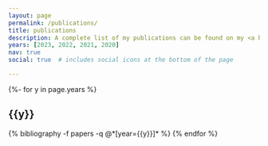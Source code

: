 ```yaml
---
layout: page
permalink: /publications/
title: publications
description: A complete list of my publications can be found on my <a href='https://scholar.google.com/citations?user=gB9JqUcAAAAJ&hl=en'>Google Scholar</a>.
years: [2023, 2022, 2021, 2020]
nav: true
social: true  # includes social icons at the bottom of the page

---
```

<!-- _pages/publications.md -->
<div class="publications">

{%- for y in page.years %}
  <h2 class="year">{{y}}</h2>
  {% bibliography -f papers -q @*[year={{y}}]* %}
{% endfor %}

</div>

